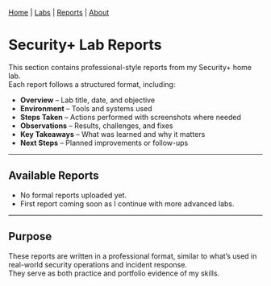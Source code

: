 [Home](../index.md) | [Labs](../labs) | [Reports](index.md) | [About](../about.md)

# Security+ Lab Reports

This section contains professional-style reports from my Security+ home lab.  
Each report follows a structured format, including:  

- **Overview** – Lab title, date, and objective  
- **Environment** – Tools and systems used  
- **Steps Taken** – Actions performed with screenshots where needed  
- **Observations** – Results, challenges, and fixes  
- **Key Takeaways** – What was learned and why it matters  
- **Next Steps** – Planned improvements or follow-ups  

---

## Available Reports
- No formal reports uploaded yet.  
- First report coming soon as I continue with more advanced labs.  

---

## Purpose
These reports are written in a professional format, similar to what’s used in real-world security operations and incident response.  
They serve as both practice and portfolio evidence of my skills.  
